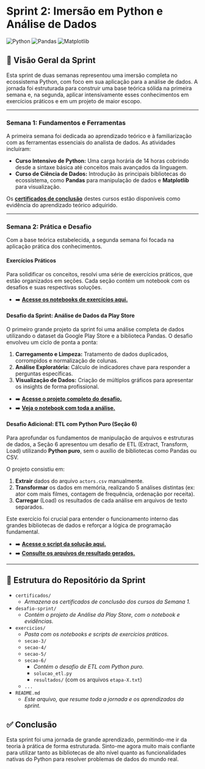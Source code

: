 # Sprint 2: Imersão em Python e Análise de Dados

![Python](https://img.shields.io/badge/Python-3.11+-blue.svg)
![Pandas](https://img.shields.io/badge/Pandas-2.x-blue.svg)
![Matplotlib](https://img.shields.io/badge/Matplotlib-3.x-blue.svg)

## 📖 Visão Geral da Sprint

Esta sprint de duas semanas representou uma imersão completa no ecossistema Python, com foco em sua aplicação para a análise de dados. A jornada foi estruturada para construir uma base teórica sólida na primeira semana e, na segunda, aplicar intensivamente esses conhecimentos em exercícios práticos e em um projeto de maior escopo.

---

### **Semana 1: Fundamentos e Ferramentas**

A primeira semana foi dedicada ao aprendizado teórico e à familiarização com as ferramentas essenciais do analista de dados. As atividades incluíram:

* **Curso Intensivo de Python:** Uma carga horária de 14 horas cobrindo desde a sintaxe básica até conceitos mais avançados da linguagem.
* **Curso de Ciência de Dados:** Introdução às principais bibliotecas do ecossistema, como **Pandas** para manipulação de dados e **Matplotlib** para visualização.

Os [**certificados de conclusão**](./certificados/) destes cursos estão disponíveis como evidência do aprendizado teórico adquirido.

---

### **Semana 2: Prática e Desafio**

Com a base teórica estabelecida, a segunda semana foi focada na aplicação prática dos conhecimentos.

#### **Exercícios Práticos**

Para solidificar os conceitos, resolvi uma série de exercícios práticos, que estão organizados em seções. Cada seção contém um notebook com os desafios e suas respectivas soluções.

* ➡️ **[Acesse os notebooks de exercícios aqui.](./exercicios/)**

#### **Desafio da Sprint: Análise de Dados da Play Store**

O primeiro grande projeto da sprint foi uma análise completa de dados utilizando o dataset da Google Play Store e a biblioteca Pandas. O desafio envolveu um ciclo de ponta a ponta:

1.  **Carregamento e Limpeza:** Tratamento de dados duplicados, corrompidos e normalização de colunas.
2.  **Análise Exploratória:** Cálculo de indicadores chave para responder a perguntas específicas.
3.  **Visualização de Dados:** Criação de múltiplos gráficos para apresentar os insights de forma profissional.

* ➡️ **[Acesse o projeto completo do desafio.](./desafio-sprint/)**
* ➡️ **[Veja o notebook com toda a análise.](./desafio-sprint/desafio.ipynb)**

#### **Desafio Adicional: ETL com Python Puro (Seção 6)**

Para aprofundar os fundamentos de manipulação de arquivos e estruturas de dados, a Seção 6 apresentou um desafio de ETL (Extract, Transform, Load) utilizando **Python puro**, sem o auxílio de bibliotecas como Pandas ou CSV.

O projeto consistiu em:
1.  **Extrair** dados do arquivo `actors.csv` manualmente.
2.  **Transformar** os dados em memória, realizando 5 análises distintas (ex: ator com mais filmes, contagem de frequência, ordenação por receita).
3.  **Carregar** (Load) os resultados de cada análise em arquivos de texto separados.

Este exercício foi crucial para entender o funcionamento interno das grandes bibliotecas de dados e reforçar a lógica de programação fundamental.

* ➡️ **[Acesse o script da solução aqui.](./exercicios/secao-6/solucao_etl.py)**
* ➡️ **[Consulte os arquivos de resultado gerados.](./exercicios/secao-6/resultados/)**

---

## 📂 Estrutura do Repositório da Sprint

* `certificados/`
    * *Armazena os certificados de conclusão dos cursos da Semana 1.*
* `desafio-sprint/`
    * *Contém o projeto de Análise da Play Store, com o notebook e evidências.*
* `exercicios/`
    * *Pasta com os notebooks e scripts de exercícios práticos.*
    * `secao-3/`
    * `secao-4/`
    * `secao-5/`
    * `secao-6/`
        * *Contém o desafio de ETL com Python puro.*
        * `solucao_etl.py`
        * `resultados/` (com os arquivos `etapa-X.txt`)
    * `...`
* `README.md`
    * *Este arquivo, que resume toda a jornada e os aprendizados da sprint.*

## ✅ Conclusão

Esta sprint foi uma jornada de grande aprendizado, permitindo-me ir da teoria à prática de forma estruturada. Sinto-me agora muito mais confiante para utilizar tanto as bibliotecas de alto nível quanto as funcionalidades nativas do Python para resolver problemas de dados do mundo real.
